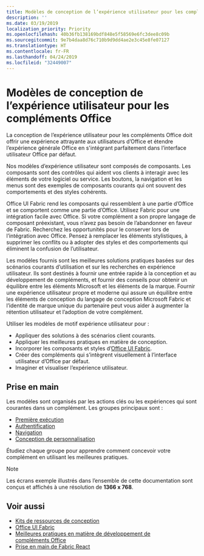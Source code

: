 ```yaml
---
title: Modèles de conception de l’expérience utilisateur pour les compléments Office
description: ''
ms.date: 03/19/2019
localization_priority: Priority
ms.openlocfilehash: 40b36fb138169bdf848e5f58569e6fc3dee8c09b
ms.sourcegitcommit: 9e7b4daa8d76c710b9d9dd4ae2e3c45e8fe07127
ms.translationtype: HT
ms.contentlocale: fr-FR
ms.lasthandoff: 04/24/2019
ms.locfileid: "32449007"
---
```

# <a name="ux-design-patterns-for-office-add-ins"></a>Modèles de conception de l’expérience utilisateur pour les compléments Office

La conception de l’expérience utilisateur pour les compléments Office doit offrir une expérience attrayante aux utilisateurs d’Office et étendre l’expérience générale Office en s'intégrant parfaitement dans l’interface utilisateur Office par défaut.  

Nos modèles d’expérience utilisateur sont composés de composants. Les composants sont des contrôles qui aident vos clients à interagir avec les éléments de votre logiciel ou service. Les boutons, la navigation et les menus sont des exemples de composants courants qui ont souvent des comportements et des styles cohérents.

Office UI Fabric rend les composants qui ressemblent à une partie d’Office et se comportent comme une partie d’Office. Utilisez Fabric pour une intégration facile avec Office. Si votre complément a son propre langage de composant préexistant, vous n’avez pas besoin de l’abandonner en faveur de Fabric. Recherchez les opportunités pour le conserver lors de l’intégration avec Office. Pensez à remplacer les éléments stylistiques, à supprimer les conflits ou à adopter des styles et des comportements qui éliminent la confusion de l’utilisateur.

Les modèles fournis sont les meilleures solutions pratiques basées sur des scénarios courants d’utilisation et sur les recherches en expérience utilisateur. Ils sont destinés à fournir une entrée rapide à la conception et au développement de compléments, et fournir des conseils pour obtenir un équilibre entre les éléments Microsoft et les éléments de la marque. Fournir une expérience utilisateur propre et moderne qui assure un équilibre entre les éléments de conception du langage de conception Microsoft Fabric et l’identité de marque unique du partenaire peut vous aider à augmenter la rétention utilisateur et l’adoption de votre complément.

Utiliser les modèles de motif expérience utilisateur pour :

* Appliquer des solutions à des scénarios client courants.
* Appliquer les meilleures pratiques en matière de conception.
* Incorporer les composants et styles d’[Office UI Fabric](https://developer.microsoft.com/fabric#/get-started).
* Créer des compléments qui s’intègrent visuellement à l’interface utilisateur d’Office par défaut.
* Imaginer et visualiser l’expérience utilisateur.

## <a name="getting-started"></a>Prise en main

Les modèles sont organisés par les actions clés ou les expériences qui sont courantes dans un complément. Les groupes principaux sont :

* [Première exécution](../design/first-run-experience-patterns.md)
* [Authentification](../design/authentication-patterns.md)
* [Navigation](../design/navigation-patterns.md)
* [Conception de personnalisation](../design/branding-patterns.md)

Étudiez chaque groupe pour apprendre comment concevoir votre complément en utilisant les meilleures pratiques.

> [!NOTE]
> Les écrans exemple illustrés dans l’ensemble de cette documentation sont conçus et affichés à une résolution de **1366 x 768**.

## <a name="see-also"></a>Voir aussi

* [Kits de ressources de conception](design-toolkits.md)
* [Office UI Fabric](https://developer.microsoft.com/fabric)
* [Meilleures pratiques en matière de développement de compléments Office](/office/dev/add-ins/concepts/add-in-development-best-practices)
* [Prise en main de Fabric React](/office/dev/add-ins/design/using-office-ui-fabric-react)
